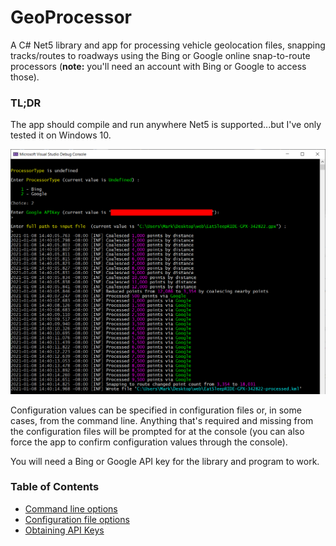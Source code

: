 # GeoProcessor
A C# Net5 library and app for processing vehicle geolocation files,
snapping tracks/routes to roadways using the Bing or Google online
snap-to-route processors (**note:** you'll need an account with Bing or Google to
access those).

### TL;DR
The app should compile and run anywhere Net5 is supported...but 
I've only tested it on Windows 10.

![tl;dr console image](docs/assets/tldr-console.png)

Configuration values can be specified in configuration files or, in some
cases, from the command line. Anything that's required and missing from
the configuration files will be prompted for at the console (you can also
force the app to confirm configuration values through the console).

You will need a Bing or Google API key for the library and program to
work.

### Table of Contents

- [Command line options](docs/cmdline.md)
- [Configuration file options](docs/config.md)
- [Obtaining API Keys](docs/apikeys.md)